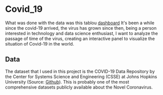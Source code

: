 # Covid_19


What was done with the data was this tablou [dashboard](https://public.tableau.com/app/profile/rodolfo.perez/viz/Covid_19_16472367048360/Dashboard)
It's been a while since the covid-19 arrived, the virus has grown since then, being a person interested in technology and data science enthusiast, I want to analyze the passage of time of the virus, creating an interactive panel to visualize the situation of Covid-19 in the world.

## Data

The dataset that I used in this project is the COVID-19 Data Repository by the Center for Systems Science and Engineering (CSSE) at Johns Hopkins University (Source: [Github](https://github.com/CSSEGISandData/COVID-19)). This is probably one of the most comprehensive datasets publicly available about the Novel Coronavirus. 
